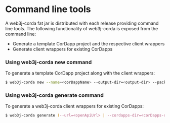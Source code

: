 Command line tools
==================

A web3j-corda fat jar is distributed with each release providing command line tools. 
The following functionality of web3j-corda is exposed from the command line:

* Generate a template CorDapp project and the respective client wrappers
* Generate client wrappers for existing CorDapps

### Using web3j-corda new command

To generate a template CorDapp project along with the client wrappers: 

```zsh
$ web3j-corda new --name=<corDappName> --output-dir=<output-dir> --package-name=<packageName>
```

### Using web3j-corda generate command

To generate a web3j-corda client wrappers for existing CorDapps: 

```zsh
$ web3j-corda generate (--url=<openApiUrl> | --cordapps-dir=<corDapps-dir>) --output-dir=<output-dir> --package-name=<packageName>
```
